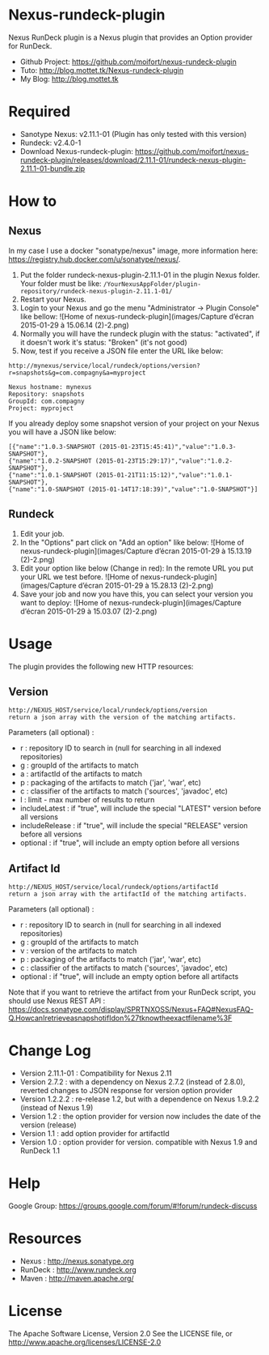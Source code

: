 Nexus-rundeck-plugin
========
Nexus RunDeck plugin is a Nexus plugin that provides an Option provider for RunDeck.  
* Github Project: https://github.com/moifort/nexus-rundeck-plugin  
* Tuto: http://blog.mottet.tk/Nexus-rundeck-plugin  
* My Blog: http://blog.mottet.tk

# Required
* Sanotype Nexus: v2.11.1-01 (Plugin has only tested with this version)
* Rundeck: v2.4.0-1
* Download Nexus-rundeck-plugin: https://github.com/moifort/nexus-rundeck-plugin/releases/download/2.11.1-01/rundeck-nexus-plugin-2.11.1-01-bundle.zip

# How to
## Nexus
In my case I use a docker "sonatype/nexus" image, more information here: https://registry.hub.docker.com/u/sonatype/nexus/.

1. Put the folder rundeck-nexus-plugin-2.11.1-01 in the plugin Nexus folder. Your folder must be like: ```/YourNexusAppFolder/plugin-repository/rundeck-nexus-plugin-2.11.1-01/```
2. Restart your Nexus.
3. Login to your Nexus and go the menu "Administrator -> Plugin Console" like bellow:
![Home of nexus-rundeck-plugin](images/Capture d’écran 2015-01-29 à 15.06.14 (2)-2.png)
4. Normally you will have the rundeck plugin with the status: "activated", if it doesn't work it's status: "Broken" (it's not good)
5. Now, test if you receive a JSON file enter the URL like below:
```
http://mynexus/service/local/rundeck/options/version?r=snapshots&g=com.compagny&a=myproject

Nexus hostname: mynexus
Repository: snapshots
GroupId: com.compagny
Project: myproject
```

If you already deploy some snapshot version of your project on your Nexus you will have a JSON like below:
```
[{"name":"1.0.3-SNAPSHOT (2015-01-23T15:45:41)","value":"1.0.3-SNAPSHOT"},
{"name":"1.0.2-SNAPSHOT (2015-01-23T15:29:17)","value":"1.0.2-SNAPSHOT"},
{"name":"1.0.1-SNAPSHOT (2015-01-21T11:15:12)","value":"1.0.1-SNAPSHOT"},
{"name":"1.0-SNAPSHOT (2015-01-14T17:18:39)","value":"1.0-SNAPSHOT"}]
```

## Rundeck

1. Edit your job.
2. In the "Options" part click on "Add an option" like below:
![Home of nexus-rundeck-plugin](images/Capture d’écran 2015-01-29 à 15.13.19 (2)-2.png)
3. Edit your option like below (Change in red): In the remote URL you put your URL we test before.
![Home of nexus-rundeck-plugin](images/Capture d’écran 2015-01-29 à 15.28.13 (2)-2.png)
4. Save your job and now you have this, you can select your version you want to deploy:
![Home of nexus-rundeck-plugin](images/Capture d’écran 2015-01-29 à 15.03.07 (2)-2.png)

# Usage
The plugin provides the following new HTTP resources:

## Version
```
http://NEXUS_HOST/service/local/rundeck/options/version 
return a json array with the version of the matching artifacts.
```
Parameters (all optional) :
  * r : repository ID to search in (null for searching in all indexed repositories)
  * g : groupId of the artifacts to match
  * a : artifactId of the artifacts to match
  * p : packaging of the artifacts to match ('jar', 'war', etc)
  * c : classifier of the artifacts to match ('sources', 'javadoc', etc)
  * l : limit - max number of results to return
  * includeLatest : if "true", will include the special "LATEST" version before all versions
  * includeRelease : if "true", will include the special "RELEASE" version before all versions
  * optional : if "true", will include an empty option before all versions


## Artifact Id
```
http://NEXUS_HOST/service/local/rundeck/options/artifactId
return a json array with the artifactId of the matching artifacts.
```

Parameters (all optional) :
  * r : repository ID to search in (null for searching in all indexed repositories)
  * g : groupId of the artifacts to match
  * v : version of the artifacts to match
  * p : packaging of the artifacts to match ('jar', 'war', etc)
  * c : classifier of the artifacts to match ('sources', 'javadoc', etc)
  * optional : if "true", will include an empty option before all artifacts

Note that if you want to retrieve the artifact from your RunDeck script, you should use Nexus REST API : https://docs.sonatype.com/display/SPRTNXOSS/Nexus+FAQ#NexusFAQ-Q.HowcanIretrieveasnapshotifIdon%27tknowtheexactfilename%3F 

# Change Log
* Version 2.11.1-01 : Compatibility for Nexus 2.11 
* Version 2.7.2 : with a dependency on Nexus 2.7.2 (instead of 2.8.0), reverted changes to JSON response for version option provider
* Version 1.2.2.2 : re-release 1.2, but with a dependence on Nexus 1.9.2.2 (instead of Nexus 1.9)
* Version 1.2 : the option provider for version now includes the date of the version (release)
* Version 1.1 : add option provider for artifactId
* Version 1.0 : option provider for version. compatible with Nexus 1.9 and RunDeck 1.1

# Help
Google Group: https://groups.google.com/forum/#!forum/rundeck-discuss

# Resources
- Nexus : http://nexus.sonatype.org
- RunDeck : http://www.rundeck.org
- Maven : http://maven.apache.org/

# License
The Apache Software License, Version 2.0
See the LICENSE file, or http://www.apache.org/licenses/LICENSE-2.0

